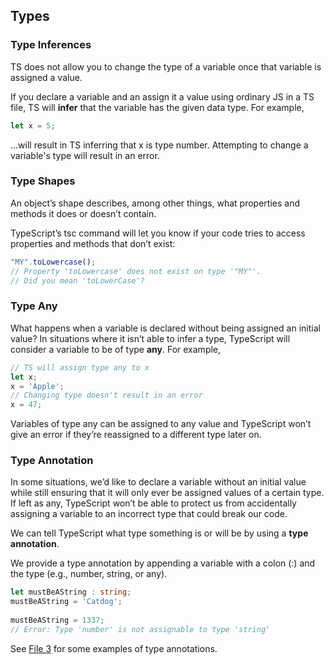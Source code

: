 ## Types

### Type **Inferences**

TS does not allow you to change the type of a variable once that variable is assigned a value. 

If you declare a variable and an assign it a value using ordinary JS in a TS file, TS will **infer** that the variable has the given data type.  For example, 

```js
let x = 5; 
```

...will result in TS inferring that x is type number. Attempting to change a variable's type will result in an error.

### Type **Shapes**

An object’s shape describes, among other things, what properties and methods it does or doesn’t contain.

TypeScript’s tsc command will let you know if your code tries to access properties and methods that don’t exist:

```js
"MY".toLowercase();
// Property 'toLowercase' does not exist on type '"MY"'.
// Did you mean 'toLowerCase'?
```

### Type **Any**

What happens when a variable is declared without being assigned an initial value? In situations where it isn’t able to infer a type, TypeScript will consider a variable to be of type **any**. For example,

```ts
// TS will assign type any to x
let x;
x = 'Apple';
// Changing type doesn't result in an error
x = 47;
```

Variables of type any can be assigned to any value and TypeScript won’t give an error if they’re reassigned to a different type later on.

### Type Annotation

In some situations, we’d like to declare a variable without an initial value while still ensuring that it will only ever be assigned values of a certain type. If left as any, TypeScript won’t be able to protect us from accidentally assigning a variable to an incorrect type that could break our code.

We can tell TypeScript what type something is or will be by using a **type annotation**.

We provide a type annotation by appending a variable with a colon (:) and the type (e.g., number, string, or any).

```ts
let mustBeAString : string;
mustBeAString = 'Catdog';
 
mustBeAString = 1337;
// Error: Type 'number' is not assignable to type 'string'
```

See [File 3](./f003-type-examples.md) for some examples of type annotations.
